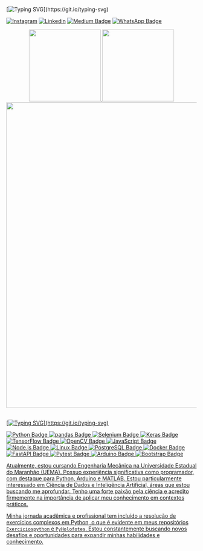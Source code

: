 [![Typing SVG](https://readme-typing-svg.demolab.com?pause=1000&color=D6008B&center=false&repeat=false&random=false&width=435&lines=Hello%2C+My+name+is+Veras%F0%9F%91%8B!;I'm+studying+Back-End%F0%9F%9A%80!;Hello%2C+My+name+is+Veras%F0%9F%91%8B!)](https://git.io/typing-svg)

[![Instagram](https://img.shields.io/badge/Instagram-E4405F?logo=instagram&logoColor=fff&style=for-the-badge)](https://www.instagram.com/veras_programmer/)
[![Linkedin](https://img.shields.io/badge/LinkedIn-0A66C2?logo=linkedin&logoColor=fff&style=for-the-badge)](https://www.linkedin.com/in/veras-d/)
[![Medium Badge](https://img.shields.io/badge/Medium-000?logo=medium&logoColor=fff&style=for-the-badge)](https://medium.com/@dveras2310)
[![WhatsApp Badge](https://img.shields.io/badge/WhatsApp-25D366?logo=whatsapp&logoColor=fff&style=for-the-badge)](https://wa.me/5598987216857)

<div align='center'>
  <a href="https://github.com/veras-d">
  <img height="190cm" src="https://github-readme-stats.vercel.app/api?username=Veras-D&show_icons=true&theme=radical"/>
  <img height="190cm" src="https://github-readme-stats.vercel.app/api/top-langs/?username=Veras-D&layout=compact&theme=radical&hide=Jupyter%20Notebook,css,c%2B%2B,html,go,hcl"/>  
  <img width="808cm" src="https://github-readme-activity-graph.vercel.app/graph?username=Veras-D&theme=redical&radius=16"/>
</div>
<!--https://badges.pages.dev/-->
<br>

[![Typing SVG](https://readme-typing-svg.demolab.com?pause=1000&color=D6008B&center=false&repeat=false&random=false&width=435&lines=Tecnologias🤖!)](https://git.io/typing-svg)

![Python Badge](https://img.shields.io/badge/Python-3776AB?logo=python&logoColor=fff&style=for-the-badge)
![pandas Badge](https://img.shields.io/badge/pandas-150458?logo=pandas&logoColor=fff&style=for-the-badge)
![Selenium Badge](https://img.shields.io/badge/Selenium-43B02A?logo=selenium&logoColor=fff&style=for-the-badge)
![Keras Badge](https://img.shields.io/badge/Keras-D00000?logo=keras&logoColor=fff&style=for-the-badge)
![TensorFlow Badge](https://img.shields.io/badge/TensorFlow-FF6F00?logo=tensorflow&logoColor=fff&style=for-the-badge)
![OpenCV Badge](https://img.shields.io/badge/OpenCV-5C3EE8?logo=opencv&logoColor=fff&style=for-the-badge)
![JavaScript Badge](https://img.shields.io/badge/JavaScript-F7DF1E?logo=javascript&logoColor=000&style=for-the-badge)
![Node.js Badge](https://img.shields.io/badge/Node.js-5FA04E?logo=nodedotjs&logoColor=fff&style=for-the-badge)
![Linux Badge](https://img.shields.io/badge/Linux-FCC624?logo=linux&logoColor=000&style=for-the-badge)
![PostgreSQL Badge](https://img.shields.io/badge/PostgreSQL-4169E1?logo=postgresql&logoColor=fff&style=for-the-badge)
![Docker Badge](https://img.shields.io/badge/Docker-2496ED?logo=docker&logoColor=fff&style=for-the-badge)
![FastAPI Badge](https://img.shields.io/badge/FastAPI-009688?logo=fastapi&logoColor=fff&style=for-the-badge)
![Pytest Badge](https://img.shields.io/badge/Pytest-0A9EDC?logo=pytest&logoColor=fff&style=for-the-badge)
![Arduino Badge](https://img.shields.io/badge/Arduino-00878F?logo=arduino&logoColor=fff&style=for-the-badge)
![Bootstrap Badge](https://img.shields.io/badge/Bootstrap-7952B3?logo=bootstrap&logoColor=fff&style=for-the-badge)

Atualmente, estou cursando Engenharia Mecânica na Universidade Estadual do Maranhão (UEMA). Possuo experiência significativa como programador, com destaque para Python, Arduino e MATLAB. Estou particularmente interessado em Ciência de Dados e Inteligência Artificial, áreas que estou buscando me aprofundar. Tenho uma forte paixão pela ciência e acredito firmemente na importância de aplicar meu conhecimento em contextos práticos.

Minha jornada acadêmica e profissional tem incluído a resolução de exercícios complexos em Python, o que é evidente em meus repositórios `Exerciciospython` e `PyHolofotes`. Estou constantemente buscando novos desafios e oportunidades para expandir minhas habilidades e conhecimento.


<!--
**Veras-D/veras-d** is a ✨ _special_ ✨ repository because its `README.md` (this file) appears on your GitHub profile.

Here are some ideas to get you started:

- 🔭 I’m currently working on ...
- 🌱 I’m currently learning ...
- 👯 I’m looking to collaborate on ...
- 🤔 I’m looking for help with ...
- 💬 Ask me about ...
- 📫 How to reach me: ...
- 😄 Pronouns: ...
- ⚡ Fun fact: ...
-->
